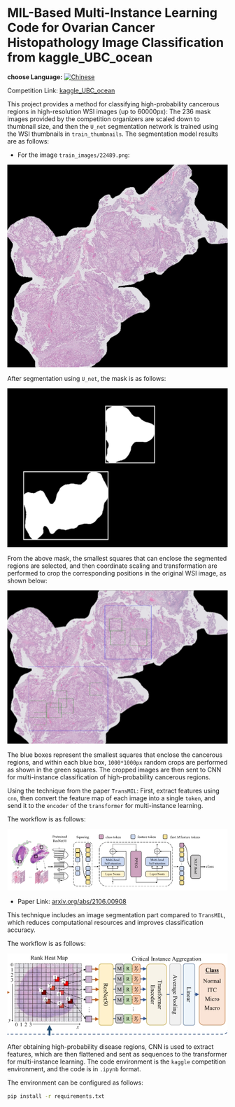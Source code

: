 # MIL-Based Multi-Instance Learning Code for Ovarian Cancer Histopathology Image Classification from kaggle_UBC_ocean

  
**choose Language:** [![Chinese](https://img.shields.io/badge/Language-中文-blue)](readme_cn.md)

Competition Link: [kaggle_UBC_ocean](https://www.kaggle.com/competitions/UBC-OCEAN)

This project provides a method for classifying high-probability cancerous regions in high-resolution WSI images (up to 60000px):
The 236 mask images provided by the competition organizers are scaled down to thumbnail size, and then the `U_net` segmentation network is trained using the WSI thumbnails in `train_thumbnails`. The segmentation model results are as follows:

- For the image `train_images/22489.png`:

![Original Image](kaggle_UBC-OCEAN-MIL/oring.png)

  After segmentation using `U_net`, the mask is as follows:

![Segmentation Mask](kaggle_UBC-OCEAN-MIL/mask.png)

  From the above mask, the smallest squares that can enclose the segmented regions are selected, and then coordinate scaling and transformation are performed to crop the corresponding positions in the original WSI image, as shown below:

![Cropped Image](kaggle_UBC-OCEAN-MIL/WSI_crop.png)

  The blue boxes represent the smallest squares that enclose the cancerous regions, and within each blue box, `1000*1000px` random crops are performed as shown in the green squares. The cropped images are then sent to CNN for multi-instance classification of high-probability cancerous regions.

Using the technique from the paper `TransMIL`: First, extract features using `cnn`, then convert the feature map of each image into a single `token`, and send it to the `encoder` of the `transformer` for multi-instance learning.

The workflow is as follows:

![Workflow](kaggle_UBC-OCEAN-MIL/paper1.png)

- Paper Link: [arxiv.org/abs/2106.00908](https://arxiv.org/abs/2106.00908)

This technique includes an image segmentation part compared to `TransMIL`, which reduces computational resources and improves classification accuracy.

The workflow is as follows:

![Diagram](kaggle_UBC-OCEAN-MIL/paper2.png)

After obtaining high-probability disease regions, CNN is used to extract features, which are then flattened and sent as sequences to the transformer for multi-instance learning. The code environment is the `kaggle` competition environment, and the code is in `.ipynb` format.

The environment can be configured as follows:
```bash
pip install -r requirements.txt
